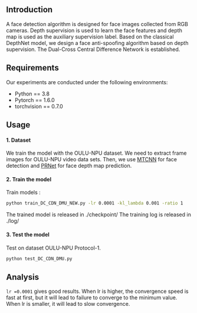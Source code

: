 ## Introduction
A face detection algorithm is designed for face images collected from RGB cameras. Depth supervision is used to learn the face features and depth map is used as the auxiliary supervision label. Based on the classical DepthNet model, we design a face anti-spoofing algorithm based on depth supervision. The 
Dual-Cross Central Difference Network is established.
## Requirements
Our experiments are conducted under the following environments:

- Python == 3.8
- Pytorch == 1.6.0
- torchvision == 0.7.0
## Usage
#### 1. Dataset
We train the model with the OULU-NPU dataset. We need to extract frame images for  OULU-NPU video data sets. Then, we use [MTCNN](https://github.com/ipazc/mtcnn) for face detection and [PRNet](https://github.com/YadiraF/PRNet) for face depth map prediction. 
#### 2. Train the model
Train models :
```bash
python train_DC_CDN_DMU_NEW.py -lr 0.0001 -kl_lambda 0.001 -ratio 1
```
The trained model is released in ./checkpoint/
The training log is released in ./log/
 
#### 3. Test the model
Test on dataset OULU-NPU Protocol-1.
```bash
python test_DC_CDN_DMU.py
```
## Analysis

```lr =0.0001``` gives good results.
When lr is higher, the convergence speed is fast at first, but it will lead to failure to converge to the minimum value.
When lr is smaller, it will lead to slow convergence.





 
